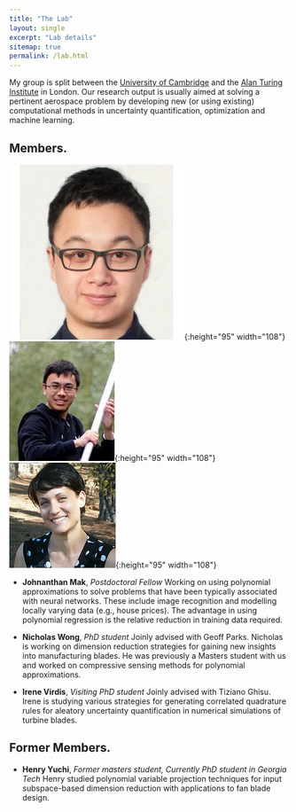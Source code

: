 ```yaml
---
title: "The Lab"
layout: single
excerpt: "Lab details"
sitemap: true
permalink: /lab.html
---
```


My group is split between the [University of Cambridge](https://www.cam.ac.uk) and the [Alan Turing Institute](https://www.turing.ac.uk) in London. Our research output is usually aimed at solving a pertinent aerospace problem by developing new (or using existing) computational methods in uncertainty quantification, optimization and machine learning. 

## Members.
![alt text](https://raw.githubusercontent.com/psesh/psesh.github.io/master/images/jonny.jpg "Johnanthan Mak" ){:height="95" width="108"} ![alt text](https://raw.githubusercontent.com/psesh/psesh.github.io/master/images/nick.jpg "Nicholas Wong" ){:height="95" width="108"} ![alt text](https://raw.githubusercontent.com/psesh/psesh.github.io/master/images/irene.jpg "Irene Virdis"){:height="95" width="108"}

- **Johnanthan Mak**, *Postdoctoral Fellow*
Working on using polynomial approximations to solve problems that have been typically associated with neural networks. These include image recognition and modelling locally varying data (e.g., house prices). The advantage in using polynomial regression is the relative reduction in training data required.

- **Nicholas Wong**, *PhD student*
Joinly advised with Geoff Parks. Nicholas is working on dimension reduction strategies for gaining new insights into manufacturing blades. He was previously a Masters student with us and worked on compressive sensing methods for polynomial approximations. 

- **Irene Virdis**, *Visiting PhD student*
Joinly advised with Tiziano Ghisu. Irene is studying various strategies for generating correlated quadrature rules for aleatory uncertainty quantification in numerical simulations of turbine blades. 

## Former Members.
- **Henry Yuchi**, *Former masters student, Currently PhD student in Georgia Tech*
Henry studied polynomial variable projection techniques for input subspace-based dimension reduction with applications to fan blade design.

